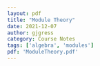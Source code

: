 ```yaml
---
layout: pdf
title: "Module Theory"
date: 2021-12-07
author: gjgress
category: Course Notes
tags: ['algebra', 'modules']
pdf: 'ModuleTheory.pdf'
---
```



